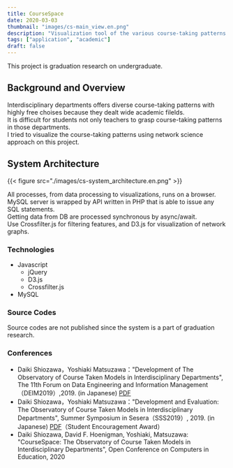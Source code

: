 ```yaml
---
title: CourseSpace
date: 2020-03-03
thumbnail: "images/cs-main_view.en.png"
description: "Visualization tool of the various course-taking patterns on interdisciplinary departments."
tags: ["application", "academic"]
draft: false
---
```


This project is graduation research on undergraduate.  

Background and Overview
---

Interdisciplinary departments offers diverse course-taking patterns with highly free choises because they dealt wide academic filelds.  
It is difficult for students not only teachers to grasp course-taking patterns in those departments.  
I tried to visualize the course-taking patterns using network science approach on this project.  

System Architecture
---

{{< figure src="./images/cs-system_architecture.en.png" >}}

All processes, from data processing to visualizations, runs on a browser.  
MySQL server is wrapped by API written in PHP that is able to issue any SQL statements.  
Getting data from DB are processed synchronous by async/await.  
Use Crossfilter.js for filtering features, and D3.js for visualization of network graphs.  

### Technologies

- Javascript
  - jQuery
  - D3.js
  - Crossfilter.js
- MySQL

### Source Codes

Source codes are not published since the system is a part of graduation research.  

### Conferences

- Daiki Shiozawa，Yoshiaki Matsuzawa："Development of The Observatory of Course Taken Models in Interdisciplinary Departments", The 11th Forum on Data Engineering and Information Management（DEIM2019）,2019. (in Japanese) [PDF](https://db-event.jpn.org/deim2019/post/papers/344.pdf)
- Daiki Shiozawa，Yoshiaki Matsuzawa："Development and Evaluation: The Observatory of Course Taken Models in Interdisciplinary Departments", Summer Symposium in Sesera（SSS2019）, 2019. (in Japanese) [PDF](https://ipsj.ixsq.nii.ac.jp/ej/index.php?action=pages_view_main&active_action=repository_action_common_download&item_id=198651&item_no=1&attribute_id=1&file_no=1&page_id=13&block_id=8)（Student Encouragement Award）
- Daiki Shiozawa, David F. Hoenigman, Yoshiaki, Matsuzawa: "CourseSpace: The Observatory of Course Taken Models in Interdisciplinary Departments", Open Conference on Computers in Education, 2020
